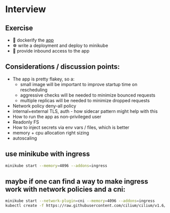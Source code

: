 # Interview

## Exercise

- 🐳 dockerify the [app](./app)
- ☸ write a deployment and deploy to minikube
- 🍪 provide inbound access to the app

## Considerations / discussion points:

- The app is pretty flakey, so a:
  - small image will be important to improve startup time on rescheduling
  - aggressive checks will be needed to minimize bounced requests
  - multiple replicas will be needed to minimize dropped requests
- Network policy deny-all policy
- internal+external TLS, auth - how sidecar pattern might help with this
- How to run the app as non-privileged user
- Readonly FS
- How to inject secrets via env vars / files, which is better
- memory + cpu allocation right sizing
- autoscaling

## use minikube with ingress

```bash
minikube start --memory=4096 --addons=ingress
```

## maybe if one can find a way to make ingress work with network policies and a cni:

```bash
minikube start --network-plugin=cni --memory=4096 --addons=ingress
kubectl create -f https://raw.githubusercontent.com/cilium/cilium/v1.6/install/kubernetes/quick-install.yaml
```




